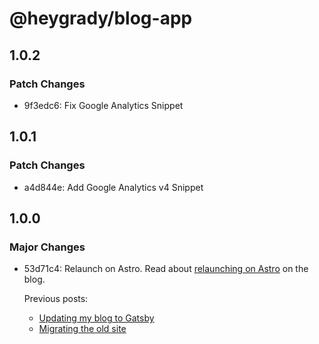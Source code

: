 # @heygrady/blog-app

## 1.0.2

### Patch Changes

- 9f3edc6: Fix Google Analytics Snippet

## 1.0.1

### Patch Changes

- a4d844e: Add Google Analytics v4 Snippet

## 1.0.0

### Major Changes

- 53d71c4: Relaunch on Astro. Read about [relaunching on Astro](https://heygrady.com/posts/2022-08-29-relaunching-on-astro) on the blog.

  Previous posts:

  - [Updating my blog to Gatsby](https://heygrady.com/posts/2017-06-30-new-blog)
  - [Migrating the old site](https://heygrady.com/posts/2017-06-30-migrating-old-site)
